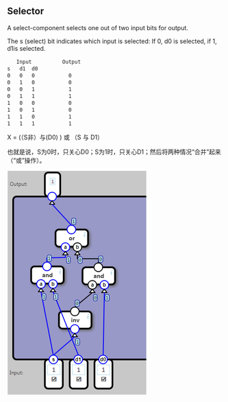 ## Selector

A select-component selects one out of two input bits for output.

The s (select) bit indicates which input is selected: If 0, d0 is selected, if 1, d1is selected.

	   Input		  Output
	s	d1	d0	
	0	0	0			0
	0	1	0			0
	0	0	1			1
	0	1	1			1
	1	0	0			0
	1	0	1			0
	1	1	0			1
	1	1	1			1


X = (（S非）与(D0) )  或 （S 与 D1）

也就是说，S为0时，只关心D0；S为1时，只关心D1；然后将两种情况“合并”起来（“或”操作）。

![](12.png)
